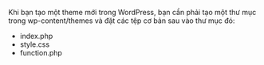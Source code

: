 Khi bạn tạo một theme mới trong WordPress, bạn cần phải tạo một thư mục trong wp-content/themes và đặt các tệp cơ bản sau vào thư mục đó:

-   index.php
-   style.css
-   function.php
